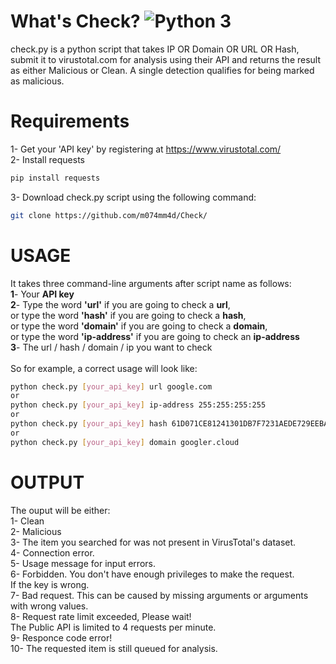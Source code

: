 # What's Check? ![Python 3](https://img.shields.io/badge/Python-3-brightgreen.svg)
check.py is a python script that takes IP OR Domain OR URL OR Hash, submit it to virustotal.com for analysis using their API and returns the result as either Malicious or Clean. A single detection qualifies for being marked as malicious.
# Requirements
  1- Get your 'API key' by registering at https://www.virustotal.com/ <br/>
  2- Install requests<br/>
  ```bash
  pip install requests
  ```
  3- Download check.py script using the following command:
  ```bash
  git clone https://github.com/m074mm4d/Check/
  ```
# USAGE
It takes three command-line arguments after script name as follows:<br/>
  **1**- Your **API key**<br/>
  **2**- Type the word **'url'** if you are going to check a **url**,<br/>
      or type the word **'hash'** if you are going to check a **hash**,<br/>
      or type the word **'domain'** if you are going to check a **domain**,<br/>
      or type the word **'ip-address'** if you are going to check an **ip-address**<br/>
  **3**- The url / hash / domain / ip you want to check<br/><br/>
So for example, a correct usage will look like:<br/>
  ```bash
  python check.py [your_api_key] url google.com
  or
  python check.py [your_api_key] ip-address 255:255:255:255
  or
  python check.py [your_api_key] hash 61D071CE81241301DB7F7231AEDE729EEBA335D438494CE80D7D28E67A49B005
  or
  python check.py [your_api_key] domain googler.cloud
  ```
# OUTPUT
The ouput will be either:<br/>
  1- Clean<br/>
  2- Malicious<br/>
  3- The item you searched for was not present in VirusTotal's dataset.<br/>
  4- Connection error.<br/>
  5- Usage message for input errors.<br/>
  6- Forbidden. You don't have enough privileges to make the request.<br/>
      If the key is wrong.<br/>
  7- Bad request. This can be caused by missing arguments or arguments with wrong values.<br/>
  8- Request rate limit exceeded, Please wait!<br/>
      The Public API is limited to 4 requests per minute.<br/>
  9- Responce code error!<br/>
  10- The requested item is still queued for analysis.
